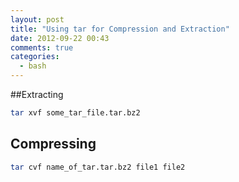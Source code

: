 ```yaml
---
layout: post
title: "Using tar for Compression and Extraction"
date: 2012-09-22 00:43
comments: true
categories: 
  - bash
---
```


##Extracting

```bash
tar xvf some_tar_file.tar.bz2
```
 
## Compressing

```bash
tar cvf name_of_tar.tar.bz2 file1 file2
```
